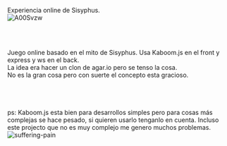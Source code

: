 Experiencia online de Sisyphus.<br>
![A00Svzw](https://github.com/AlejandroAmayaIzquierdo/lhd.io/assets/96839165/8ed7893d-06e4-4cf3-950b-a04cfaf50274)

<br>
<br>

Juego online basado en el mito de Sisyphus. Usa Kaboom.js en el front y express y ws en el back.
<br>
La idea era hacer un clon de agar.io pero se tenso la cosa.
<br>
No es la gran cosa pero con suerte el concepto esta gracioso.
<br>
<br>
<br>
<br>
<br>
ps: Kaboom.js esta bien para desarrollos simples pero para cosas más complejas se hace pesado, si quieren usarlo tenganlo en cuenta. Incluso este projecto que no es muy complejo me genero muchos problemas.
<br>
![suffering-pain](https://github.com/AlejandroAmayaIzquierdo/lhd.io/assets/96839165/b8fc83a5-6c44-4830-9ded-9b440af0a253)
